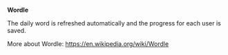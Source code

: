 **Wordle**

The daily word is refreshed automatically and the progress for each user is saved.

More about Wordle: https://en.wikipedia.org/wiki/Wordle
